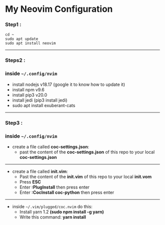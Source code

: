 # My Neovim Configuration
### Step1 :
	cd ~
	sudo apt update
	sudo apt install neovim
-----------------
###  Steps2 : 
### inside `~/.config/nvim`
- install nodejs v18.17 (google it to know how to update it)
- install npm v9.6
- install pip3 v20.0
- install jedi (pip3 install jedi)
- sudo apt install exuberant-cats
----------------
### Step3 :
### inside `~/.config/nvim`
- create a file called **coc-settings.json**:
   - past the content of the **coc-settings.json** of this repo to your local **coc-settings.json**
-----------------------
- create a file called **init.vim**:
    - Past the content of the **init.vim** of this repo to your local **init.vom**
    - Press **ESC**
    - Enter  **:PlugInstall** then press enter
    - Enter  **:CocInstall coc-python** then press enter
-------
- inside `~/.vim/plugged/coc.nvim` do this:
	- Install yarn 1.2 **(sudo npm install -g yarn)**
	- Write this command: **yarn install**
